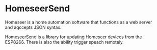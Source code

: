 # HomeseerSend

Homeseer is a home automation software that functions as a web server and aqccepts JSON syntax.

HomeseerSend is a library for updating Homeseer devices from the ESP8266. There is also the ability trigger speach remotely. 
